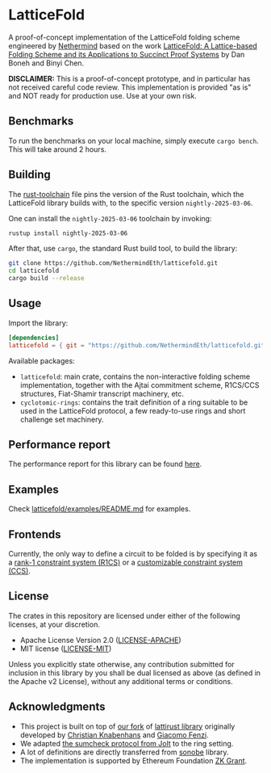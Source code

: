# LatticeFold

A proof-of-concept implementation of the LatticeFold folding scheme engineered by [Nethermind](https://nethermind.io) based on the work 
[LatticeFold: A Lattice-based Folding Scheme and its Applications to Succinct Proof Systems](https://eprint.iacr.org/2024/257) by Dan Boneh and Binyi Chen.

**DISCLAIMER:** This is a proof-of-concept prototype, and in particular has not received careful code review. This implementation is provided "as is" and NOT ready for production use. Use at your own risk.

## Benchmarks

To run the benchmarks on your local machine, simply execute `cargo bench`. This will take around 2 hours.
## Building

The [rust-toolchain](https://github.com/NethermindEth/latticefold/blob/main/rust-toolchain) file pins the version of the Rust toolchain, which the LatticeFold library builds with, to the specific version `nightly-2025-03-06`.

One can install the `nightly-2025-03-06` toolchain by invoking:
```bash
rustup install nightly-2025-03-06
```

After that, use `cargo`, the standard Rust build tool, to build the library:

```bash
git clone https://github.com/NethermindEth/latticefold.git
cd latticefold
cargo build --release
```

## Usage
Import the library:
```toml
[dependencies]
latticefold = { git = "https://github.com/NethermindEth/latticefold.git", package = "latticefold" }
```

Available packages:
- `latticefold`: main crate, contains the non-interactive folding scheme implementation, together with the Ajtai commitment scheme, R1CS/CCS structures, Fiat-Shamir transcript machinery, etc.
- `cyclotomic-rings`: contains the trait definition of a ring suitable to be used in the LatticeFold protocol, a few ready-to-use rings and short challenge set machinery.

## Performance report
The performance report for this library can be found [here](https://nethermind.notion.site/Latticefold-and-lattice-based-operations-performance-report-153360fc38d080ac930cdeeffed69559).

## Examples

Check [latticefold/examples/README.md](latticefold/examples/README.md) for examples.

## Frontends

Currently, the only way to define a circuit to be folded is by specifying it as a [rank-1 constraint system (R1CS)](https://github.com/NethermindEth/latticefold/blob/main/latticefold/src/arith/r1cs.rs) or a [customizable constraint system (CCS)](https://github.com/NethermindEth/latticefold/blob/main/latticefold/src/arith.rs).

## License
The crates in this repository are licensed under either of the following licenses, at your discretion.

* Apache License Version 2.0 ([LICENSE-APACHE](LICENSE-APACHE))
* MIT license ([LICENSE-MIT](LICENSE-MIT))

Unless you explicitly state otherwise, any contribution submitted for inclusion in this library by you shall be dual licensed as above (as defined in the Apache v2 License), without any additional terms or conditions.

## Acknowledgments

- This project is built on top of [our fork](https://github.com/NethermindEth/stark-rings) of [lattirust library](https://github.com/cknabs/lattirust) originally developed by [Christian Knabenhans](https://github.com/cknabs) and [Giacomo Fenzi](https://github.com/WizardOfMenlo). 
- We adapted [the sumcheck protocol from Jolt](https://github.com/a16z/jolt/blob/fa45507aaddb1815bafd54332e4b14173a7f8699/jolt-core/src/subprotocols/sumcheck.rs#L35) to the ring setting. 
- A lot of definitions are directly transferred from [sonobe](https://github.com/privacy-scaling-explorations/sonobe) library. 
- The implementation is supported by Ethereum Foundation [ZK Grant](https://blog.ethereum.org/2024/06/25/zk-grants-round-announce).
